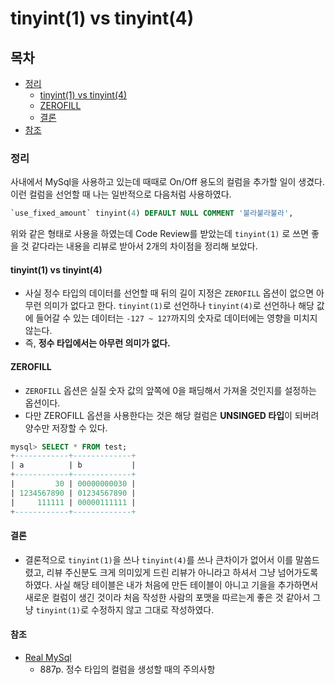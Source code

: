 # tinyint(1) vs tinyint(4)

## 목차

- [정리](#정리)
  - [tinyint(1) vs tinyint(4)](#tinyint1-vs-tinyint4)
  - [ZEROFILL](#zerofill)
  - [결론](#결론)
- [참조](#참조)

### 정리

사내에서 MySql을 사용하고 있는데 때때로 On/Off 용도의 컬럼을 추가할 일이 생겼다.
이런 컬럼을 선언할 때 나는 일반적으로 다음처럼 사용하였다.

``` sql
`use_fixed_amount` tinyint(4) DEFAULT NULL COMMENT '불라불라불라',
```

위와 같은 형태로 사용을 하였는데 Code Review를 받았는데 `tinyint(1)` 로 쓰면 좋을 것 같다라는 내용을 리뷰로 받아서 2개의 차이점을 정리해 보았다.

#### tinyint(1) vs tinyint(4)

- 사실 정수 타입의 데이터를 선언할 때 뒤의 길이 지정은 `ZEROFILL` 옵션이 없으면 아무런 의미가 없다고 한다. `tinyint(1)`로 선언하나 `tinyint(4)`로 선언하나 해당 값에 들어갈 수 있는 데이터는 `-127 ~ 127`까지의 숫자로 데이터에는 영향을 미치지 않는다.
- 즉, **정수 타입에서는 아무런 의미가 없다.**

#### ZEROFILL

- `ZEROFILL` 옵션은 실질 숫자 값의 앞쪽에 0을 패딩해서 가져올 것인지를 설정하는 옵션이다.
- 다만 ZEROFILL 옵션을 사용한다는 것은 해당 컬럼은 **UNSINGED 타입**이 되버려 양수만 저장할 수 있다.

``` sql
mysql> SELECT * FROM test;
+------------+-------------+
| a          | b           |
+------------+-------------+
|         30 | 00000000030 |
| 1234567890 | 01234567890 |
|     111111 | 00000111111 |
+------------+-------------+
```

#### 결론

- 결론적으로 `tinyint(1)`을 쓰나 `tinyint(4)`를 쓰나 큰차이가 없어서 이를 말씀드렸고, 리뷰 주신분도 크게 의미있게 드린 리뷰가 아니라고 하셔서 그냥 넘어가도록 하였다. 사실 해당 테이블은 내가 처음에 만든 테이블이 아니고 기을을 추가하면서 새로운 컬럼이 생긴 것이라 처음 작성한 사람의 포맷을 따르는게 좋은 것 같아서 그냥 `tinyint(1)`로 수정하지 않고 그대로 작성하였다.

#### 참조

- [Real MySql](http://www.yes24.com/Product/Goods/6960931?Acode=101)
  - 887p. 정수 타입의 컬럼을 생성할 때의 주의사항